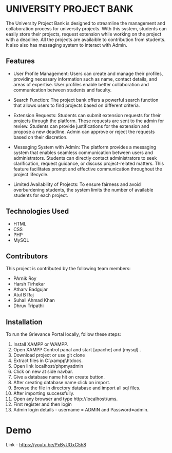 # UNIVERSITY PROJECT BANK

The University Project Bank is designed to streamline the management and collaboration process for university projects. With this system, students can easily store their projects, request extension while working on the project with a deadline. All the projects are availaible to contribution from students. It also also has messaging system to interact with Admin.

## Features

- User Profile Management: Users can create and manage their profiles, providing necessary information such as name, contact details, and areas of expertise. User profiles enable better collaboration and communication between students and faculty.

- Search Function: The project bank offers a powerful search function that allows users to find projects based on different criteria.

- Extension Requests: Students can submit extension requests for their projects through the platform. These requests are sent to the admin for review. Students can provide justifications for the extension and propose a new deadline. Admin can approve or reject the requests based on their discretion.

- Messaging System with Admin: The platform provides a messaging system that enables seamless communication between users and administrators. Students can directly contact administrators to seek clarification, request guidance, or discuss project-related matters. This feature facilitates prompt and effective communication throughout the project lifecycle.

- Limited Availability of Projects: To ensure fairness and avoid overburdening students, the system limits the number of available students for each project.

## Technologies Used

- HTML
- CSS
- PHP
- MySQL

## Contributors

This project is contributed by the following team members:

- PArnik Roy
- Harsh Tirhekar
- Atharv Badgujar
- Atul B Raj
- Suhail Ahmad Khan 
- Dhruv Tripathi

## Installation

To run the Grievance Portal locally, follow these steps:
1. Install XAMPP or WAMPP.
2. Open XAMPP Control panal and start [apache] and [mysql] .
3. Download project or use git clone
4. Extract files in C:\\xampp\htdocs\.
5. Open link localhost/phpmyadmin
6. Click on new at side navbar.
7. Give a database name hit on create button.
8. After creating database name click on import.
9. Browse the file in directory database and import all sql files.
10. After importing successfully.
11. Open any browser and type http://localhost/ums.
12. First register and then login
13. Admin login details - username = ADMIN and Password=admin.

# Demo 
Link - https://youtu.be/PxByUOxC5h8
